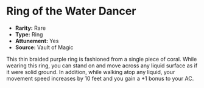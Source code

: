 # Ring of the Water Dancer

- **Rarity:** Rare
- **Type:** Ring
- **Attunement:** Yes
- **Source:** Vault of Magic

This thin braided purple ring is fashioned from a single piece of coral. While wearing this ring, you can stand on and move across any liquid surface as if it were solid ground. In addition, while walking atop any liquid, your movement speed increases by 10 feet and you gain a +1 bonus to your AC.
